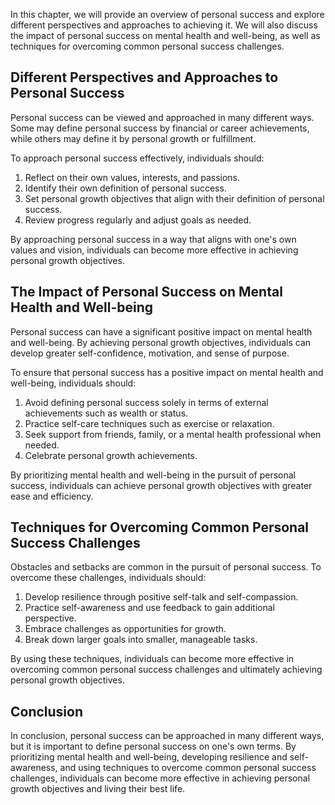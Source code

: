 
In this chapter, we will provide an overview of personal success and explore different perspectives and approaches to achieving it. We will also discuss the impact of personal success on mental health and well-being, as well as techniques for overcoming common personal success challenges.

Different Perspectives and Approaches to Personal Success
---------------------------------------------------------

Personal success can be viewed and approached in many different ways. Some may define personal success by financial or career achievements, while others may define it by personal growth or fulfillment.

To approach personal success effectively, individuals should:

1. Reflect on their own values, interests, and passions.
2. Identify their own definition of personal success.
3. Set personal growth objectives that align with their definition of personal success.
4. Review progress regularly and adjust goals as needed.

By approaching personal success in a way that aligns with one's own values and vision, individuals can become more effective in achieving personal growth objectives.

The Impact of Personal Success on Mental Health and Well-being
--------------------------------------------------------------

Personal success can have a significant positive impact on mental health and well-being. By achieving personal growth objectives, individuals can develop greater self-confidence, motivation, and sense of purpose.

To ensure that personal success has a positive impact on mental health and well-being, individuals should:

1. Avoid defining personal success solely in terms of external achievements such as wealth or status.
2. Practice self-care techniques such as exercise or relaxation.
3. Seek support from friends, family, or a mental health professional when needed.
4. Celebrate personal growth achievements.

By prioritizing mental health and well-being in the pursuit of personal success, individuals can achieve personal growth objectives with greater ease and efficiency.

Techniques for Overcoming Common Personal Success Challenges
------------------------------------------------------------

Obstacles and setbacks are common in the pursuit of personal success. To overcome these challenges, individuals should:

1. Develop resilience through positive self-talk and self-compassion.
2. Practice self-awareness and use feedback to gain additional perspective.
3. Embrace challenges as opportunities for growth.
4. Break down larger goals into smaller, manageable tasks.

By using these techniques, individuals can become more effective in overcoming common personal success challenges and ultimately achieving personal growth objectives.

Conclusion
----------

In conclusion, personal success can be approached in many different ways, but it is important to define personal success on one's own terms. By prioritizing mental health and well-being, developing resilience and self-awareness, and using techniques to overcome common personal success challenges, individuals can become more effective in achieving personal growth objectives and living their best life.
